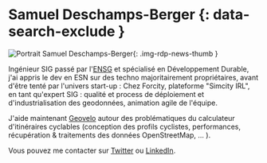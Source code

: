 # Samuel Deschamps-Berger {: data-search-exclude }

![Portrait Samuel Deschamps-Berger](https://www.doyoubuzz.com/var/users/_/2013/3/11/11/459851/avatar/394574/avatar_cp_big.jpg?t=1636021588 "Portrait Samuel Deschamps-Berger"){: .img-rdp-news-thumb }

Ingénieur SIG passé par l'[ENSG](https://ensg.eu) et spécialisé en Développement Durable, j'ai appris le dev en ESN sur des techno majoritairement propriétaires, avant d'être tenté par l'univers start-up :
Chez Forcity, plateforme "Simcity IRL", en tant qu'expert SIG : qualité et process de déploiement et d'industrialisation des geodonnées, animation agile de l'équipe.  

J'aide maintenant [Geovelo](https://geovelo.fr/pro/) autour des problématiques du calculateur d'itinéraires cyclables (conception des profils cyclistes, performances, récupération & traitements des données OpenStreetMap, ... ).

Vous pouvez me contacter sur [Twitter](https://twitter.com/Sam_DeschB) ou [LinkedIn](https://www.linkedin.com/in/samuel-deschamps-berger/).
